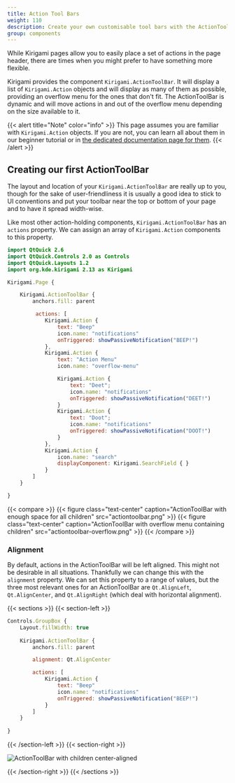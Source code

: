 ```yaml
---
title: Action Tool Bars
weight: 110
description: Create your own customisable tool bars with the ActionToolBar component
group: components
---
```


While Kirigami pages allow you to easily place a set of actions in the page header, there are times when you might prefer to have something more flexible.

Kirigami provides the component `Kirigami.ActionToolBar`. It will display a list of `Kirigami.Action` objects and will display as many of them as possible, providing an overflow menu for the ones that don't fit. The ActionToolBar is dynamic and will move actions in and out of the overflow menu depending on the size available to it.

{{< alert title="Note" color="info" >}}
This page assumes you are familiar with `Kirigami.Action` objects. If you are not, you can learn all about them in our beginner tutorial or in [the dedicated documentation page for them](../components-actions/).
{{< /alert >}}

## Creating our first ActionToolBar

The layout and location of your `Kirigami.ActionToolBar` are really up to you, though for the sake of user-friendliness it is usually a good idea to stick to UI conventions and put your toolbar near the top or bottom of your page and to have it spread width-wise. 

Like most other action-holding components, `Kirigami.ActionToolBar` has an `actions` property. We can assign an array of `Kirigami.Action` components to this property.

```qml
import QtQuick 2.6
import QtQuick.Controls 2.0 as Controls
import QtQuick.Layouts 1.2
import org.kde.kirigami 2.13 as Kirigami

Kirigami.Page {

    Kirigami.ActionToolBar {
        anchors.fill: parent

         actions: [
            Kirigami.Action { 
                text: "Beep" 
                icon.name: "notifications" 
                onTriggered: showPassiveNotification("BEEP!") 
            },
            Kirigami.Action { 
                text: "Action Menu" 
                icon.name: "overflow-menu"

                Kirigami.Action { 
                    text: "Deet"; 
                    icon.name: "notifications" 
                    onTriggered: showPassiveNotification("DEET!") 
                }
                Kirigami.Action { 
                    text: "Doot"; 
                    icon.name: "notifications" 
                    onTriggered: showPassiveNotification("DOOT!") 
                }
            },
            Kirigami.Action {
                icon.name: "search"
                displayComponent: Kirigami.SearchField { }
            }
        ]
    }

}
```

{{< compare >}}
{{< figure class="text-center" caption="ActionToolBar with enough space for all children" src="actiontoolbar.png" >}}
{{< figure class="text-center" caption="ActionToolBar with overflow menu containing children" src="actiontoolbar-overflow.png" >}}
{{< /compare >}}

### Alignment

By default, actions in the ActionToolBar will be left aligned. This might not be desirable in all situations. Thankfully we can change this with the `alignment` property. We can set this property to a range of values, but the three most relevant ones for an ActionToolBar are `Qt.AlignLeft`, `Qt.AlignCenter`, and `Qt.AlignRight` (which deal with horizontal alignment).

{{< sections >}}
{{< section-left >}}

```qml
Controls.GroupBox {
    Layout.fillWidth: true
        
    Kirigami.ActionToolBar {
        anchors.fill: parent

        alignment: Qt.AlignCenter

        actions: [
            Kirigami.Action { 
                text: "Beep" 
                icon.name: "notifications" 
                onTriggered: showPassiveNotification("BEEP!") 
            }
        ]
    }
    
}
```

{{< /section-left >}}
{{< section-right >}}

![ActionToolBar with children center-aligned](actiontoolbar-alignment.png)

{{< /section-right >}}
{{< /sections >}}
